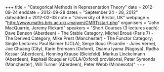 +++
title = "Categorical Methods in Representation Theory"
date = 2012-09-24
enddate = 2012-09-28
dates = "September 24 - 28, 2012"
dateadded = 2012-02-08
note = "University of Bristol, UK"
webpage = "http://www.maths.bris.ac.uk/~majwm/CMRT/start.php"
organisers = "John MacQuarrie, Jeremy Rickard"
speakers = "Short Courses (3 lectures each): Dave Benson (Aberdeen) - The Stable Category, Michel Broué (Paris 7) - The Derived Category, Mike Prest (Manchester) - The Functor Category; Single Lectures: Paul Balmer (UCLA), Serge Bouc (Picardie - Jules Verne), Joe Chuang (City), Karin Erdmann (Oxford), Osamu Iyama (Nagoya), Radha Kessar (Aberdeen), Henning Krause (Bielefeld), Markus Linckelmann (Aberdeen), Raphaël Rouquier (UCLA/Oxford) provisional, Peter Symonds (Manchester), Will Turner (Aberdeen), Peter Webb (Minnesota)"
+++
